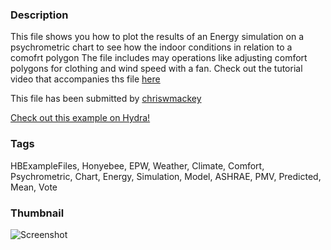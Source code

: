 ### Description 
This file shows you how to plot the results of an Energy simulation on a psychrometric chart to see how the indoor conditions in relation to a comofrt polygon
The file includes may operations like adjusting comfort polygons for clothing and wind speed with a fan.
Check out the tutorial video that accompanies ths file [here](https://www.youtube.com/watch?v=0DK6_9qzq3w&list=PLruLh1AdY-Sho45_D4BV1HKcIz7oVmZ8v&index=8)

This file has been submitted by [chriswmackey](https://github.com/chriswmackey)

[Check out this example on Hydra!](http://hydrashare.github.io/hydra/viewer?owner=chriswmackey&fork=hydra_2&id=Psychrometric_Chart_With_Energy_Simulation)
### Tags 
HBExampleFiles, Honyebee, EPW, Weather, Climate, Comfort, Psychrometric, Chart, Energy, Simulation, Model, ASHRAE, PMV, Predicted, Mean, Vote
### Thumbnail 
![Screenshot](https://raw.githubusercontent.com/chriswmackey/hydra/master/Psychrometric_Chart_With_Energy_Simulation/thumbnail.png)
